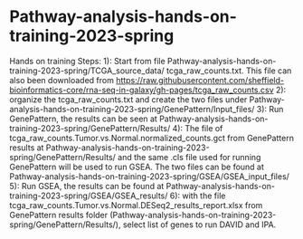 # Pathway-analysis-hands-on-training-2023-spring
Hands on training Steps:
1): Start from file Pathway-analysis-hands-on-training-2023-spring/TCGA_source_data/ tcga_raw_counts.txt. This file can also been downloaded from https://raw.githubusercontent.com/sheffield-bioinformatics-core/rna-seq-in-galaxy/gh-pages/tcga_raw_counts.csv
2): organize the tcga_raw_counts.txt and create the two files under Pathway-analysis-hands-on-training-2023-spring/GenePattern/Input_files/
3): Run GenePattern, the results can be seen at Pathway-analysis-hands-on-training-2023-spring/GenePattern/Results/
4): The file of tcga_raw_counts.Tumor.vs.Normal.normalized_counts.gct from GenePattern results  at Pathway-analysis-hands-on-training-2023-spring/GenePattern/Results/ and the same .cls file used for running GenePattern will be used to run GSEA. The two files can be found at  Pathway-analysis-hands-on-training-2023-spring/GSEA/GSEA_input_files/
5): Run GSEA, the results can be found at Pathway-analysis-hands-on-training-2023-spring/GSEA/GSEA_results/
6): with the file tcga_raw_counts.Tumor.vs.Normal.DESeq2_results_report.xlsx from GenePattern results folder (Pathway-analysis-hands-on-training-2023-spring/GenePattern/Results/), select list of genes to run DAVID and IPA.

